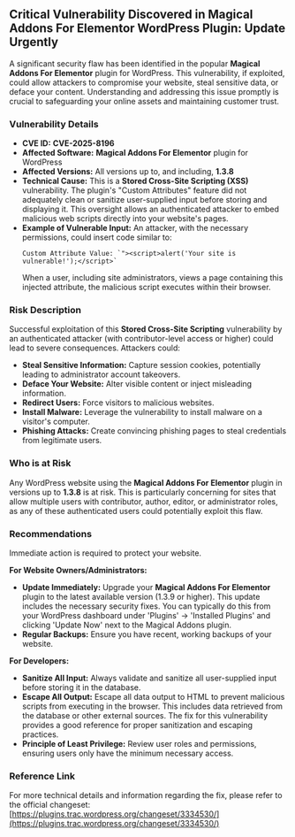 ## Critical Vulnerability Discovered in **Magical Addons For Elementor** WordPress Plugin: Update Urgently

A significant security flaw has been identified in the popular **Magical Addons For Elementor** plugin for WordPress. This vulnerability, if exploited, could allow attackers to compromise your website, steal sensitive data, or deface your content. Understanding and addressing this issue promptly is crucial to safeguarding your online assets and maintaining customer trust.

### Vulnerability Details

*   **CVE ID:** **CVE-2025-8196**
*   **Affected Software:** **Magical Addons For Elementor** plugin for WordPress
*   **Affected Versions:** All versions up to, and including, **1.3.8**
*   **Technical Cause:** This is a **Stored Cross-Site Scripting (XSS)** vulnerability. The plugin's "Custom Attributes" feature did not adequately clean or sanitize user-supplied input before storing and displaying it. This oversight allows an authenticated attacker to embed malicious web scripts directly into your website's pages.
*   **Example of Vulnerable Input:** An attacker, with the necessary permissions, could insert code similar to:
    ```
    Custom Attribute Value: `"><script>alert('Your site is vulnerable!');</script>`
    ```
    When a user, including site administrators, views a page containing this injected attribute, the malicious script executes within their browser.

### Risk Description

Successful exploitation of this **Stored Cross-Site Scripting** vulnerability by an authenticated attacker (with contributor-level access or higher) could lead to severe consequences. Attackers could:

*   **Steal Sensitive Information:** Capture session cookies, potentially leading to administrator account takeovers.
*   **Deface Your Website:** Alter visible content or inject misleading information.
*   **Redirect Users:** Force visitors to malicious websites.
*   **Install Malware:** Leverage the vulnerability to install malware on a visitor's computer.
*   **Phishing Attacks:** Create convincing phishing pages to steal credentials from legitimate users.

### Who is at Risk

Any WordPress website using the **Magical Addons For Elementor** plugin in versions up to **1.3.8** is at risk. This is particularly concerning for sites that allow multiple users with contributor, author, editor, or administrator roles, as any of these authenticated users could potentially exploit this flaw.

### Recommendations

Immediate action is required to protect your website.

**For Website Owners/Administrators:**

*   **Update Immediately:** Upgrade your **Magical Addons For Elementor** plugin to the latest available version (1.3.9 or higher). This update includes the necessary security fixes. You can typically do this from your WordPress dashboard under 'Plugins' -> 'Installed Plugins' and clicking 'Update Now' next to the Magical Addons plugin.
*   **Regular Backups:** Ensure you have recent, working backups of your website.

**For Developers:**

*   **Sanitize All Input:** Always validate and sanitize all user-supplied input before storing it in the database.
*   **Escape All Output:** Escape all data output to HTML to prevent malicious scripts from executing in the browser. This includes data retrieved from the database or other external sources. The fix for this vulnerability provides a good reference for proper sanitization and escaping practices.
*   **Principle of Least Privilege:** Review user roles and permissions, ensuring users only have the minimum necessary access.

### Reference Link

For more technical details and information regarding the fix, please refer to the official changeset:
[https://plugins.trac.wordpress.org/changeset/3334530/](https://plugins.trac.wordpress.org/changeset/3334530/)